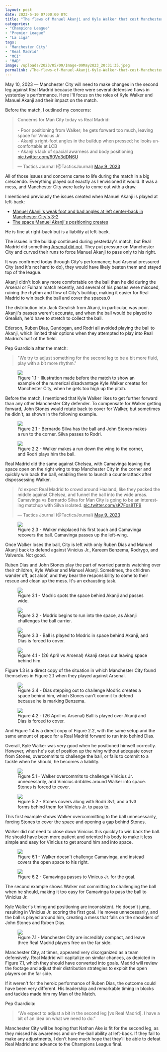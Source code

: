 ```yaml
---
layout: post
date: 2023-5-10 07:00:00 UTC
title: "The flaws of Manuel Akanji and Kyle Walker that cost Manchester City against Real Madrid"
categories: 
- "Champions League"
- "Premier League"
- "La Liga"
tags: 
- "Manchester City"
- "Real Madrid"
- "MCI"
- "MAD"
image: /uploads/2023/05/09/Image-09May2023_20:31:35.jpeg
permalink: /The-flaws-of-Manuel-Akanji-Kyle-Walker-that-cost-Manchester-City-against-Real-Madrid/
---
```


May 10, 2023 — Manchester City will need to make changes in the second leg against Real Madrid because there were several defensive flaws in yesterday's performance. Here I'll focus on the roles of Kyle Walker and Manuel Akanji and their impact on the match.

<!---more--->

Before the match, I outlined my concerns:

<blockquote class="twitter-tweet"><p lang="en" dir="ltr">Concerns for Man City today vs Real Madrid:<br><br>- Poor positioning from Walker; he gets forward too much, leaving space for Vinicius Jr.<br>- Akanji&#39;s right-foot angles in the buildup when pressed; he looks uncomfortable at LCB<br>- Akanji&#39;s lack of spacial awarness and body positioning <a href="https://t.co/60Vo3dDN6U">pic.twitter.com/60Vo3dDN6U</a></p>&mdash; Tactics Journal (@TacticsJournal) <a href="https://twitter.com/TacticsJournal/status/1655893739473174528?ref_src=twsrc%5Etfw">May 9, 2023</a></blockquote> <script async src="https://platform.twitter.com/widgets.js" charset="utf-8"></script>

All of those issues and concerns came to life during the match in a big crescendo. Everything played out exactly as I envisioned it would. It was a mess, and Manchester City were lucky to come out with a draw.

I mentioned previously the issues created when Manuel Akanji is played at left-back:

- [Manuel Akanji's weak foot and bad angles at left center-back in Manchester City's 3-2](https://tacticsjournal.com/Manuel-Akanji-weak-foot-and-bad-angles-at-left-center-back-in-Manchester-City-3-2/)
- [The space Manuel Akanji's positioning creates](https://tacticsjournal.com/The-space-Manuel-Akanji-positioning-creates/)

He is fine at right-back but is a liability at left-back.

The issues in the buildup continued during yesterday's match, but Real Madrid did something [Arsenal did not](https://tacticsjournal.com/Arsenal-is-emotionally-exhausted-and-didnt-press-Manchester-City/). They put pressure on Manchester City and curved their runs to force Manuel Akanji to pass only to his right. 

It was confirmed today through City's performance; had Arsenal pressured City (and it's not hard to do), they would have likely beaten them and stayed top of the league. 

Akanji didn't look any more comfortable on the ball than he did during the Arsenal or Fulham match recently, and several of his passes were miscued, ruining the rhythm and flow of City's buildup, making it easier for Real Madrid to win back the ball and cover the spaces.0

The distribution into Jack Grealish from Akanji, in particular, was poor. Akanji's passes weren't accurate, and when the ball would be played to Grealish, he'd have to stretch to collect the ball.

Ederson, Ruben Dias, Gundogan, and Rodri all avoided playing the ball to Akanji, which limited their options when they attempted to play into Real Madrid's half of the field. 

Pep Guardiola after the match:

> "We try to adjust something for the second leg to be a bit more fluid, play with a bit more rhythm."

<figure>
    <img src="https://tacticsjournal.com/uploads/2023/05/09/Image-09May2023_21:02:12.jpeg">
    <figcaption>Figure 1.1 - Illustration made before the match to show an example of the numerical disadvantage Kyle Walker creates for Manchester City, when he gets too high up the pitch.</figcaption>
</figure> 

Before the match, I mentioned that Kyle Walker likes to get further forward than any other Manchester City defender. To compensate for Walker getting forward, John Stones would rotate back to cover for Walker, but sometimes he didn't, as shown in the following example.

<figure>
    <img src="https://tacticsjournal.com/uploads/2023/05/09/Image-09May2023_20:32:46.jpeg">
    <figcaption>Figure 2.1 - Bernardo Silva has the ball and John Stones makes a run to the corner. Silva passes to Rodri.</figcaption>
</figure> 

<figure>
    <img src="https://tacticsjournal.com/uploads/2023/05/09/Image-09May2023_20:33:06.jpeg">
    <figcaption>Figure 2.2 - Walker makes a run down the wing to the corner, and Rodri plays him the ball.</figcaption>
</figure>

Real Madrid did the same against Chelsea, with Camavinga leaving the space open on the right wing to trap Manchester City in the corner and quickly win back the ball, enabling them to launch a counterattack after dispossessing Walker.

<blockquote class="twitter-tweet"><p lang="en" dir="ltr">I&#39;d expect Real Madrid to crowd around Haaland, like they packed the middle against Chelsea, and funnel the ball into the wide areas. Camavinga vs Bernardo Silva for Man City is going to be an interesting matchup with Silva isolated. <a href="https://t.co/sK7Fos8TF9">pic.twitter.com/sK7Fos8TF9</a></p>&mdash; Tactics Journal (@TacticsJournal) <a href="https://twitter.com/TacticsJournal/status/1655984153014173708?ref_src=twsrc%5Etfw">May 9, 2023</a></blockquote> <script async src="https://platform.twitter.com/widgets.js" charset="utf-8"></script>

<figure>
    <img src="https://tacticsjournal.com/uploads/2023/05/09/Image-09May2023_20:33:29.jpeg">
    <figcaption>Figure 2.3 - Walker misplaced his first touch and Camavinga recovers the ball. Camavinga passes up the left-wing.</figcaption>
</figure> 

Once Walker loses the ball, City is left with only Ruben Dias and Manuel Akanji back to defend against Vinicius Jr., Kareem Benzema, Rodrygo, and Valverde. Not good.

Ruben Dias and John Stones play the part of worried parents watching over their children, Kyle Walker and Manuel Akanji. Sometimes, the children wander off, act aloof, and they bear the responsibility to come to their rescue and clean up the mess. It's an exhausting task. 

<figure>
    <img src="https://tacticsjournal.com/uploads/2023/05/09/Image-09May2023_20:54:07.jpeg">
    <figcaption>Figure 3.1 - Modric spots the space behind Akanji and passes wide.</figcaption>
</figure> 

<figure>
    <img src="https://tacticsjournal.com/uploads/2023/05/09/Image-09May2023_20:54:47.jpeg">
    <figcaption>Figure 3.2 - Modric begins to run into the space, as Akanji challenges the ball carrier.</figcaption>
</figure> 

<figure>
    <img src="https://tacticsjournal.com/uploads/2023/05/09/Image-09May2023_20:30:26.jpeg">
    <figcaption>Figure 3.3 - Ball is played to Modric in space behind Akanji, and Dias is forced to cover.</figcaption>
</figure> 

<figure>
    <img src="https://tacticsjournal.com/uploads/2023/04/27/Akanji_2.1-27Apr2023_10:02:01.jpeg">
    <figcaption>Figure 4.1 - (26 April vs Arsenal) Akanji steps out leaving space behind him.</figcaption>
</figure> 

Figure 1.3 is a direct copy of the situation in which Manchester City found themselves in Figure 2.1 when they played against Arsenal.

<figure>
    <img src="https://tacticsjournal.com/uploads/2023/05/09/Image-09May2023_20:55:14.jpeg">
    <figcaption>Figure 3.4 - Dias stepping out to challenge Modric creates a space behind him, which Stones can't commit to defend because he is marking Benzema.</figcaption>
</figure> 

<figure>
    <img src="https://tacticsjournal.com/uploads/2023/04/27/Akanji_1.1-27Apr2023_10:01:31.jpeg">
    <figcaption>Figure 4.2 - (26 April vs Arsenal) Ball is played over Akanji and Dias is forced to cover.</figcaption>
</figure> 

And Figure 1.4 is a direct copy of Figure 2.2, with the same setup and the same amount of space for a Real Madrid forward to run into behind Dias.

Overall, Kyle Walker was very good when he positioned himself correctly. However, when he's out of position up the wing without adequate cover from Stones, overcommits to challenge the ball, or fails to commit to a tackle when he should, he becomes a liability.

<figure>
    <img src="https://tacticsjournal.com/uploads/2023/05/09/Image-09May2023_20:31:17.jpeg">
    <figcaption>Figure 5.1 - Walker overcommits to challenge Vinicius Jr. unnecessarily, and Vinicius dribbles around Walker into space. Stones is forced to cover.</figcaption>
</figure> 

<figure>
    <img src="https://tacticsjournal.com/uploads/2023/05/09/Image-09May2023_20:31:35.jpeg">
    <figcaption>Figure 5.2 - Stones covers along with Rodri 3v1, and a 1v3 forms behind them for Vinicius Jr. to pass to.</figcaption>
</figure> 

This first example shows Walker overcommitting to the ball unnecessarily, forcing Stones to cover the space and opening a gap behind Stones.

Walker did not need to close down Vinicius this quickly to win back the ball. He should have been more patient and oriented his body to make it less simple and easy for Vinicius to get around him and into space.

<figure>
    <img src="https://tacticsjournal.com/uploads/2023/05/09/Image-09May2023_20:32:08.jpeg">
    <figcaption>Figure 6.1 - Walker doesn't challenge Camavinga, and instead covers the open space to his right.</figcaption>
</figure> 

<figure>
    <img src="https://tacticsjournal.com/uploads/2023/05/09/Image-09May2023_20:32:28.jpeg">
    <figcaption>Figure 6.2 - Camavinga passes to Vinicus Jr. for the goal.</figcaption>
</figure> 

The second example shows Walker not committing to challenging the ball when he should, making it too easy for Camavinga to pass the ball to Vinicius Jr.

Kyle Walker's timing and positioning are inconsistent. He doesn't jump, resulting in Vinicius Jr. scoring the first goal. He moves unnecessarily, and the ball is played around him, creating a mess that falls on the shoulders of John Stones and Ruben Dias.

<figure>
    <img src="https://tacticsjournal.com/uploads/2023/05/09/Image-09May2023_20:33:51.jpeg">
    <figcaption>Figure 7.1 - Manchester City are incredibly compact, and leave three Real Madrid players free on the far side.</figcaption>
</figure> 

Manchester City, at times, appeared very disorganized as a team defensively. Real Madrid will capitalize on similar chances, as depicted in Figure 7.1, which they should have converted into goals. Madrid will review the footage and adjust their distribution strategies to exploit the open players on the far side.

If it weren't for the heroic performance of Ruben Dias, the outcome could have been very different. His leadership and remarkable timing in blocks and tackles made him my Man of the Match. 

Pep Guardiola:

> “We expect to adjust a bit in the second leg [vs Real Madrid]. I have a bit of an idea on what we need to do.”

Manchester City will be hoping that Nathan Ake is fit for the second leg, as they missed his awareness and on-the-ball ability at left-back. If they fail to make any adjustments, I don't have much hope that they'll be able to defeat Real Madrid and advance to the Champions League final.

